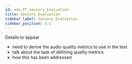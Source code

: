 ```yaml
---
id: edu_PT_sensory_Evaluation
title: Sensory Evaluation
sidebar_label: Sensory Evaluation
sidebar_position: 3.1
---
```


Details to appear

- need to derive the audio quality metrics to use in the test
- talk about the task of defining quality metrics
- how this has been addressed

